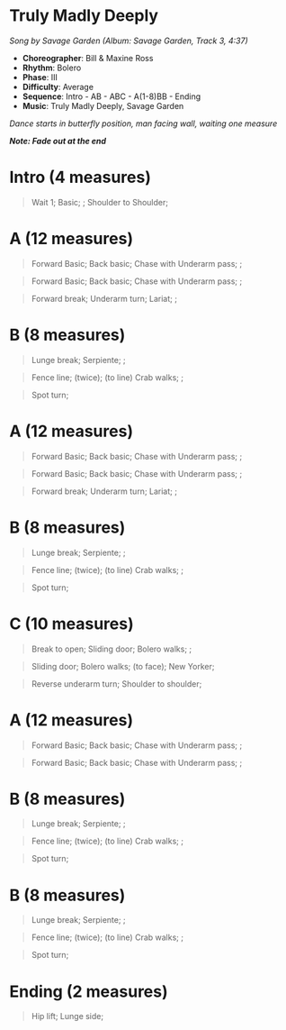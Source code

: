 # Truly Madly Deeply
*Song by Savage Garden (Album: Savage Garden, Track 3, 4:37)*

* **Choreographer**: Bill & Maxine Ross
* **Rhythm**: Bolero
* **Phase**: III
* **Difficulty**: Average
* **Sequence**: Intro - AB - ABC - A(1-8)BB - Ending
* **Music**: Truly Madly Deeply, Savage Garden


*Dance starts in butterfly position, man facing wall, waiting one measure*


***Note: Fade out at the end***



# Intro (4 measures)

> Wait 1; Basic; ; Shoulder to Shoulder;

# A (12 measures)

> Forward Basic; Back basic; Chase with Underarm pass; ;

> Forward Basic; Back basic; Chase with Underarm pass; ;

> Forward break; Underarm turn; Lariat; ;

# B (8 measures)

> Lunge break; Serpiente; ;

> Fence line; (twice); (to line) Crab walks; ;

> Spot turn;

# A (12 measures)

> Forward Basic; Back basic; Chase with Underarm pass; ;

> Forward Basic; Back basic; Chase with Underarm pass; ;

> Forward break; Underarm turn; Lariat; ;

# B (8 measures)

> Lunge break; Serpiente; ;

> Fence line; (twice); (to line) Crab walks; ;

> Spot turn;

# C (10 measures)

> Break to open; Sliding door; Bolero walks; ;

> Sliding door; Bolero walks; (to face); New Yorker;

> Reverse underarm turn; Shoulder to shoulder;

# A (12 measures)

> Forward Basic; Back basic; Chase with Underarm pass; ;

> Forward Basic; Back basic; Chase with Underarm pass; ;

# B (8 measures)

> Lunge break; Serpiente; ;

> Fence line; (twice); (to line) Crab walks; ;

> Spot turn;

# B (8 measures)

> Lunge break; Serpiente; ;

> Fence line; (twice); (to line) Crab walks; ;

> Spot turn;

# Ending (2 measures)

> Hip lift; Lunge side;
